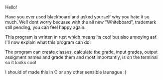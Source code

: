 Hello!

Have you ever used blackboard and asked yourself why you hate it so much. Well dont worry becuase with the all new "Whiteboard", trademark still pending, you can feel happy again.

This program is written in rust which means its cool but also annoying asf. I'll now explain what this program can do:

The program can create classes, calculate the grade, input grades, output assigment names and grade them and most importantly, is on the terminal so it looks cool

I should of made this in C or any other sensible launague :(

